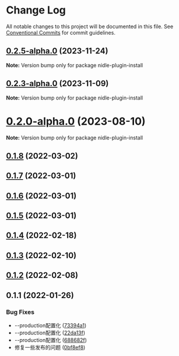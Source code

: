 # Change Log

All notable changes to this project will be documented in this file.
See [Conventional Commits](https://conventionalcommits.org) for commit guidelines.

## [0.2.5-alpha.0](https://github.com/yanuoda/nidle/compare/v0.2.4-alpha.0...v0.2.5-alpha.0) (2023-11-24)

**Note:** Version bump only for package nidle-plugin-install





## [0.2.3-alpha.0](https://github.com/yanuoda/nidle/compare/v0.2.2-alpha.0...v0.2.3-alpha.0) (2023-11-09)

**Note:** Version bump only for package nidle-plugin-install





# [0.2.0-alpha.0](https://github.com/yanuoda/nidle/compare/v0.1.8...v0.2.0-alpha.0) (2023-08-10)

**Note:** Version bump only for package nidle-plugin-install





## [0.1.8](https://github.com/yanuoda/nidle/compare/v0.1.7...v0.1.8) (2022-03-02)



## [0.1.7](https://github.com/yanuoda/nidle/compare/v0.1.6...v0.1.7) (2022-03-01)



## [0.1.6](https://github.com/yanuoda/nidle/compare/v0.1.5...v0.1.6) (2022-03-01)



## [0.1.5](https://github.com/yanuoda/nidle/compare/v0.1.4...v0.1.5) (2022-03-01)



## [0.1.4](https://github.com/yanuoda/nidle/compare/v0.1.3...v0.1.4) (2022-02-18)



## [0.1.3](https://github.com/yanuoda/nidle/compare/v0.1.2...v0.1.3) (2022-02-10)



## [0.1.2](https://github.com/yanuoda/nidle/compare/v0.1.1...v0.1.2) (2022-02-08)



## 0.1.1 (2022-01-26)


### Bug Fixes

* --production配置化 ([73394a1](https://github.com/yanuoda/nidle/commit/73394a181bd8f2e153433679f1e21af7ef82b533))
* --production配置化 ([22da13f](https://github.com/yanuoda/nidle/commit/22da13f1d9b0ad835763c970af9c5bc97a0b9b95))
* --production配置化 ([688682f](https://github.com/yanuoda/nidle/commit/688682f0b9cd35bd9ec8fb5c4a9bf5ac39cbc9a6))
* 修复一些发布的问题 ([0bf8ef8](https://github.com/yanuoda/nidle/commit/0bf8ef8b15bfd7c8e2bbac7eaf1c8506356c74ab))
